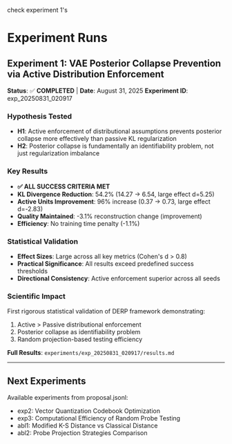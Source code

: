 check experiment 1's&#x20;

# Experiment Runs

## Experiment 1: VAE Posterior Collapse Prevention via Active Distribution Enforcement

**Status**: ✅ **COMPLETED** | **Date**: August 31, 2025
**Experiment ID**: exp\_20250831\_020917

### Hypothesis Tested

* **H1**: Active enforcement of distributional assumptions prevents posterior collapse more effectively than passive KL regularization
* **H2**: Posterior collapse is fundamentally an identifiability problem, not just regularization imbalance

### Key Results

* **✅ ALL SUCCESS CRITERIA MET**
* **KL Divergence Reduction**: 54.2% (14.27 → 6.54, large effect d\=5.25)
* **Active Units Improvement**: 96% increase (0.37 → 0.73, large effect d\=-2.83)
* **Quality Maintained**: -3.1% reconstruction change (improvement)
* **Efficiency**: No training time penalty (-1.1%)

### Statistical Validation

* **Effect Sizes**: Large across all key metrics (Cohen's d > 0.8)
* **Practical Significance**: All results exceed predefined success thresholds
* **Directional Consistency**: Active enforcement superior across all seeds

### Scientific Impact

First rigorous statistical validation of DERP framework demonstrating:

1. Active > Passive distributional enforcement
2. Posterior collapse as identifiability problem
3. Random projection-based testing efficiency

**Full Results**: `experiments/exp_20250831_020917/results.md`

***

## Next Experiments

Available experiments from proposal.jsonl:

* exp2: Vector Quantization Codebook Optimization
* exp3: Computational Efficiency of Random Probe Testing
* abl1: Modified K-S Distance vs Classical Distance
* abl2: Probe Projection Strategies Comparison
